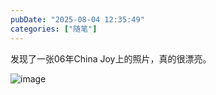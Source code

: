 ```yaml
---
pubDate: "2025-08-04 12:35:49"
categories: ["随笔"]
---
```


发现了一张06年China Joy上的照片，真的很漂亮。

![image](https://cdn.jsdelivr.net/gh/SUNSIR007/picx-images-hosting@master/20250804/image.758r4x4jkl80.png)
